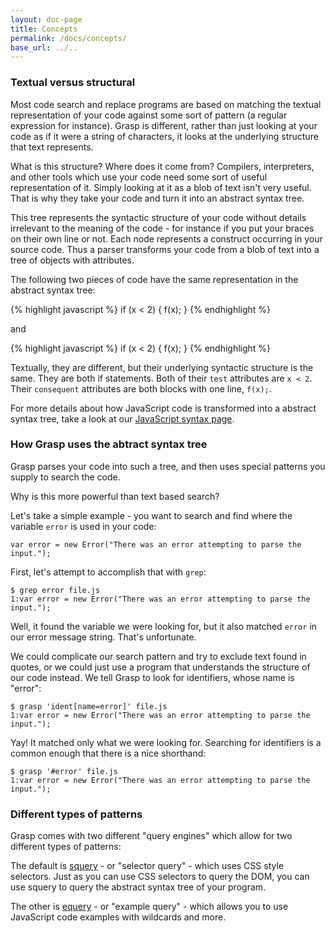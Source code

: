 ```yaml
---
layout: doc-page
title: Concepts
permalink: /docs/concepts/
base_url: ../..
---
```


### Textual versus structural

Most code search and replace programs are based on matching the textual representation of your code against some sort of pattern (a regular expression for instance). Grasp is different, rather than just looking at your code as if it were a string of characters, it looks at the underlying structure that text represents.

What is this structure? Where does it come from? Compilers, interpreters, and other tools which use your code need some sort of useful representation of it. Simply looking at it as a blob of text isn't very useful. That is why they take your code and turn it into an abstract syntax tree.

This tree represents the syntactic structure of your code without details irrelevant to the meaning of the code - for instance if you put your braces on their own line or not. Each node represents a construct occurring in your source code. Thus a parser transforms your code from a blob of text into a tree of objects with attributes.

The following two pieces of code have the same representation in the abstract syntax tree:

{% highlight javascript %}
if (x < 2) {
  f(x);
}
{% endhighlight %}

and

{% highlight javascript %}
if (x < 2) { f(x); }
{% endhighlight %}

Textually, they are different, but their underlying syntactic structure is the same. They are both if statements. Both of their `test` attributes are `x < 2`. Their `consequent` attributes are both blocks with one line, `f(x);`.

For more details about how JavaScript code is transformed into a abstract syntax tree, take a look at our [JavaScript syntax page](../syntax-js).

### How Grasp uses the abtract syntax tree

Grasp parses your code into such a tree, and then uses special patterns you supply to search the code.

Why is this more powerful than text based search?

Let's take a simple example - you want to search and find where the variable `error` is used in your code:

    var error = new Error("There was an error attempting to parse the input.");

First, let's attempt to accomplish that with `grep`:

<pre><code>$ grep error file.js
1:var <span class="bold red">error</span> = new Error("There was an <span class="bold red">error</span> attempting to parse the input.");
</code></pre>

Well, it found the variable we were looking for, but it also matched `error` in our error message string. That's unfortunate.

We could complicate our search pattern and try to exclude text found in quotes, or we could just use a program that understands the structure of our code instead. We tell Grasp to look for identifiers, whose name is "error":

<pre><code>$ grasp 'ident[name=error]' file.js
1:var <span class="bold red">error</span> = new Error("There was an error attempting to parse the input.");
</code></pre>

Yay! It matched only what we were looking for. Searching for identifiers is a common enough that there is a nice shorthand:

<pre><code>$ grasp '#error' file.js
1:var <span class="bold red">error</span> = new Error("There was an error attempting to parse the input.");
</code></pre>

### Different types of patterns

Grasp comes with two different "query engines" which allow for two different types of patterns:

The default is [squery](../squery) - or "selector query" - which uses CSS style selectors. Just as you can use CSS selectors to query the DOM, you can use squery to query the abstract syntax tree of your program.

The other is [equery](../equery) - or "example query" - which allows you to use JavaScript code examples with wildcards and more.
